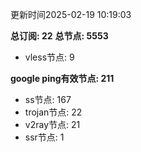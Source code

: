 更新时间2025-02-19 10:19:03

**总订阅: 22**
**总节点: 5553**
- vless节点: 9

**google ping有效节点: 211**
- ss节点: 167
- trojan节点: 22
- v2ray节点: 21
- ssr节点: 1
